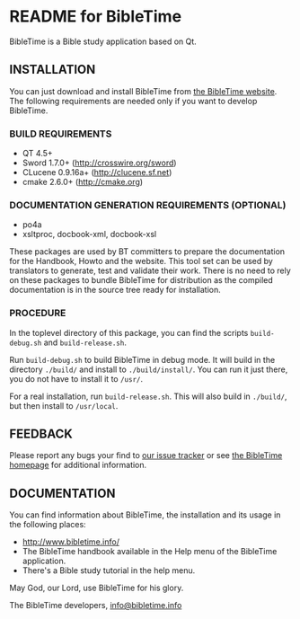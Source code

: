 README for BibleTime
====================

BibleTime is a Bible study application based on Qt.

## INSTALLATION

You can just download and install BibleTime from
[the BibleTime website](http://bibletime.info/en/download).
The following requirements are needed only if you want to develop BibleTime.

### BUILD REQUIREMENTS
 - QT 4.5+
 - Sword 1.7.0+ (http://crosswire.org/sword)
 - CLucene 0.9.16a+ (http://clucene.sf.net)
 - cmake 2.6.0+ (http://cmake.org)

### DOCUMENTATION GENERATION REQUIREMENTS (OPTIONAL)
 - po4a
 - xsltproc, docbook-xml, docbook-xsl

These packages are used by BT committers to prepare
the documentation for the Handbook, Howto and the
website.  This tool set can be used by translators to
generate, test and validate their work.
There is no need to rely on these packages to bundle
BibleTime for distribution as the compiled documentation
is in the source tree ready for installation.

### PROCEDURE

In the toplevel directory of this package, you can find
the scripts `build-debug.sh` and `build-release.sh`.

Run `build-debug.sh` to build BibleTime in debug mode.
It will build in the directory `./build/` and install to
`./build/install/`. You can run it just there, you do not
have to install it to `/usr/`.

For a real installation, run `build-release.sh`. This will
also build in `./build/`, but then install to `/usr/local`.


## FEEDBACK

Please report any bugs your find to
[our issue tracker](https://github.com/bibletime/bibletime/issues)
or see [the BibleTime homepage](http://www.bibletime.info/) for additional information.

## DOCUMENTATION

You can find information about BibleTime, the installation
and its usage in the following places:
 - http://www.bibletime.info/
 - The BibleTime handbook available in the Help menu of the BibleTime application.
 - There's a Bible study tutorial in the help menu.

May God, our Lord, use BibleTime for his glory.

The BibleTime developers, info@bibletime.info
